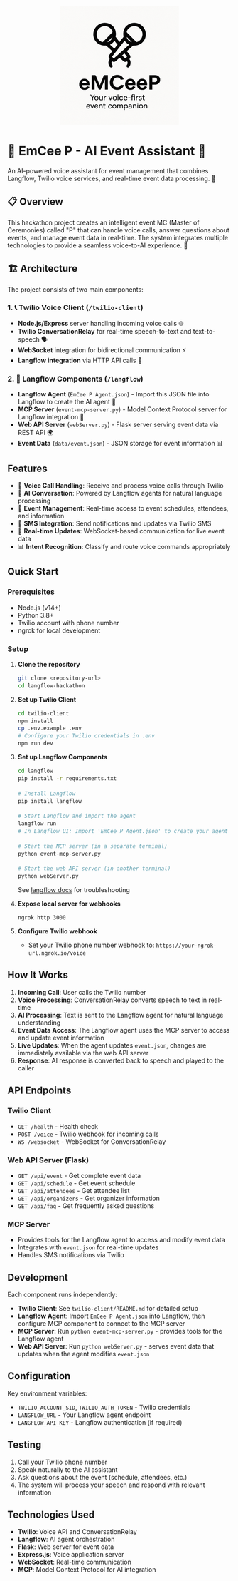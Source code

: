 <p align="center">
  <img src="logo.webp" alt="EmCee P Logo" />
</p>

# 🎤 EmCee P - AI Event Assistant 🤖

An AI-powered voice assistant for event management that combines Langflow, Twilio voice services, and real-time event data processing. 🚀

## 📋 Overview

This hackathon project creates an intelligent event MC (Master of Ceremonies) called "P" that can handle voice calls, answer questions about events, and manage event data in real-time. The system integrates multiple technologies to provide a seamless voice-to-AI experience. 🎯

## 🏗️ Architecture

The project consists of two main components:

### 1. 📞 Twilio Voice Client (`/twilio-client`)

- **Node.js/Express** server handling incoming voice calls 🌐
- **Twilio ConversationRelay** for real-time speech-to-text and text-to-speech 🗣️
- **WebSocket** integration for bidirectional communication ⚡
- **Langflow integration** via HTTP API calls 🔗

### 2. 🤖 Langflow Components (`/langflow`)

- **Langflow Agent** (`EmCee P Agent.json`) - Import this JSON file into Langflow to create the AI agent 📄
- **MCP Server** (`event-mcp-server.py`) - Model Context Protocol server for Langflow integration 🔧
- **Web API Server** (`webServer.py`) - Flask server serving event data via REST API 🌍
- **Event Data** (`data/event.json`) - JSON storage for event information 📊

## Features

- 🎤 **Voice Call Handling**: Receive and process voice calls through Twilio
- 🤖 **AI Conversation**: Powered by Langflow agents for natural language processing
- 📅 **Event Management**: Real-time access to event schedules, attendees, and information
- 📱 **SMS Integration**: Send notifications and updates via Twilio SMS
- 🔄 **Real-time Updates**: WebSocket-based communication for live event data
- 📊 **Intent Recognition**: Classify and route voice commands appropriately

## Quick Start

### Prerequisites

- Node.js (v14+)
- Python 3.8+
- Twilio account with phone number
- ngrok for local development

### Setup

1. **Clone the repository**

   ```bash
   git clone <repository-url>
   cd langflow-hackathon
   ```

2. **Set up Twilio Client**

   ```bash
   cd twilio-client
   npm install
   cp .env.example .env
   # Configure your Twilio credentials in .env
   npm run dev
   ```

3. **Set up Langflow Components**

   ```bash
   cd langflow
   pip install -r requirements.txt

   # Install Langflow
   pip install langflow

   # Start Langflow and import the agent
   langflow run
   # In Langflow UI: Import 'EmCee P Agent.json' to create your agent

   # Start the MCP server (in a separate terminal)
   python event-mcp-server.py

   # Start the web API server (in another terminal)
   python webServer.py
   ```

   See [langflow docs](https://docs.langflow.org/) for troubleshooting

4. **Expose local server for webhooks**

   ```bash
   ngrok http 3000
   ```

5. **Configure Twilio webhook**
   - Set your Twilio phone number webhook to: `https://your-ngrok-url.ngrok.io/voice`

## How It Works

1. **Incoming Call**: User calls the Twilio number
2. **Voice Processing**: ConversationRelay converts speech to text in real-time
3. **AI Processing**: Text is sent to the Langflow agent for natural language understanding
4. **Event Data Access**: The Langflow agent uses the MCP server to access and update event information
5. **Live Updates**: When the agent updates `event.json`, changes are immediately available via the web API server
6. **Response**: AI response is converted back to speech and played to the caller

## API Endpoints

### Twilio Client

- `GET /health` - Health check
- `POST /voice` - Twilio webhook for incoming calls
- `WS /websocket` - WebSocket for ConversationRelay

### Web API Server (Flask)

- `GET /api/event` - Get complete event data
- `GET /api/schedule` - Get event schedule
- `GET /api/attendees` - Get attendee list
- `GET /api/organizers` - Get organizer information
- `GET /api/faq` - Get frequently asked questions

### MCP Server

- Provides tools for the Langflow agent to access and modify event data
- Integrates with `event.json` for real-time updates
- Handles SMS notifications via Twilio

## Development

Each component runs independently:

- **Twilio Client**: See `twilio-client/README.md` for detailed setup
- **Langflow Agent**: Import `EmCee P Agent.json` into Langflow, then configure MCP component to connect to the MCP server
- **MCP Server**: Run `python event-mcp-server.py` - provides tools for the Langflow agent
- **Web API Server**: Run `python webServer.py` - serves event data that updates when the agent modifies `event.json`

## Configuration

Key environment variables:

- `TWILIO_ACCOUNT_SID`, `TWILIO_AUTH_TOKEN` - Twilio credentials
- `LANGFLOW_URL` - Your Langflow agent endpoint
- `LANGFLOW_API_KEY` - Langflow authentication (if required)

## Testing

1. Call your Twilio phone number
2. Speak naturally to the AI assistant
3. Ask questions about the event (schedule, attendees, etc.)
4. The system will process your speech and respond with relevant information

## Technologies Used

- **Twilio**: Voice API and ConversationRelay
- **Langflow**: AI agent orchestration
- **Flask**: Web server for event data
- **Express.js**: Voice application server
- **WebSocket**: Real-time communication
- **MCP**: Model Context Protocol for AI integration
